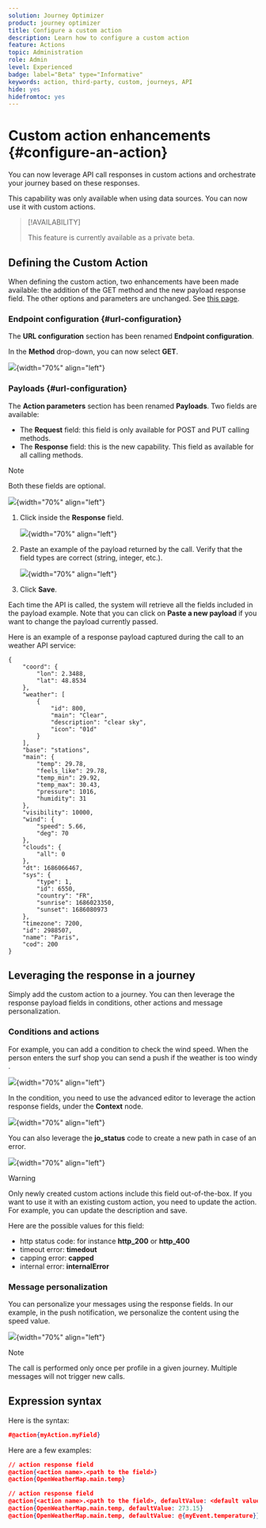 ```yaml
---
solution: Journey Optimizer
product: journey optimizer
title: Configure a custom action
description: Learn how to configure a custom action
feature: Actions
topic: Administration
role: Admin
level: Experienced
badge: label="Beta" type="Informative"
keywords: action, third-party, custom, journeys, API
hide: yes
hidefromtoc: yes
---
```

# Custom action enhancements {#configure-an-action}

You can now leverage API call responses in custom actions and orchestrate your journey based on these responses.

This capability was only available when using data sources. You can now use it with custom actions. 

> [!AVAILABILITY]
>
> This feature is currently available as a private beta.

## Defining the Custom Action

When defining the custom action, two enhancements have been made available: the addition of the GET method and the new payload response field. The other options and parameters are unchanged. See [this page](../action/about-custom-action-configuration.md).

### Endpoint configuration {#url-configuration}

The **URL configuration** section has been renamed **Endpoint configuration**.

In the **Method** drop-down, you can now select **GET**.

![](assets/action-response1.png){width="70%" align="left"}

### Payloads {#url-configuration}

The **Action parameters** section has been renamed **Payloads**. Two fields are available:

* The **Request** field: this field is only available for POST and PUT calling methods.
* The **Response** field: this is the new capability. This field as available for all calling methods.

> [!NOTE]
> 
> Both these fields are optional.

![](assets/action-response2.png){width="70%" align="left"}

1. Click inside the **Response** field. 

    ![](assets/action-response3.png){width="70%" align="left"}

1. Paste an example of the payload returned by the call. Verify that the field types are correct (string, integer, etc.). 

    ![](assets/action-response4.png){width="70%" align="left"}

1. Click **Save**.

Each time the API is called, the system will retrieve all the fields included in the payload example. Note that you can click on **Paste a new payload** if you want to change the payload currently passed.

Here is an example of a response payload captured during the call to an weather API service:

```
{
    "coord": {
        "lon": 2.3488,
        "lat": 48.8534
    },
    "weather": [
        {
            "id": 800,
            "main": "Clear",
            "description": "clear sky",
            "icon": "01d"
        }
    ],
    "base": "stations",
    "main": {
        "temp": 29.78,
        "feels_like": 29.78,
        "temp_min": 29.92,
        "temp_max": 30.43,
        "pressure": 1016,
        "humidity": 31
    },
    "visibility": 10000,
    "wind": {
        "speed": 5.66,
        "deg": 70
    },
    "clouds": {
        "all": 0
    },
    "dt": 1686066467,
    "sys": {
        "type": 1,
        "id": 6550,
        "country": "FR",
        "sunrise": 1686023350,
        "sunset": 1686080973
    },
    "timezone": 7200,
    "id": 2988507,
    "name": "Paris",
    "cod": 200
}
```

## Leveraging the response in a journey

Simply add the custom action to a journey. You can then leverage the response payload fields in conditions, other actions and message personalization.

### Conditions and actions

For example, you can add a condition to check the wind speed. When the person enters the surf shop you can send a push if the weather is too windy . 

![](assets/action-response5.png){width="70%" align="left"}

In the condition, you need to use the advanced editor to leverage the action response fields, under the **Context** node.

![](assets/action-response6.png){width="70%" align="left"}

You can also leverage the **jo_status** code to create a new path in case of an error. 

![](assets/action-response7.png){width="70%" align="left"}

> [!WARNING]
>
> Only newly created custom actions include this field out-of-the-box. If you want to use it with an existing custom action, you need to update the action. For example, you can update the description and save.

Here are the possible values for this field: 

* http status code: for instance **http_200** or **http_400**
* timeout error: **timedout**
* capping error: **capped**
* internal error: **internalError**

### Message personalization

You can personalize your messages using the response fields. In our example, in the push notification, we personalize the content using the speed value.

![](assets/action-response8.png){width="70%" align="left"}

> [!NOTE]
>
> The call is performed only once per profile in a given journey. Multiple messages will not trigger new calls. 

## Expression syntax

Here is the syntax:

```json
#@action{myAction.myField} 
```

Here are a few examples:

```json
// action response field
@action{<action name>.<path to the field>}
@action{OpenWeatherMap.main.temp}
```

```json
// action response field
@action{<action name>.<path to the field>, defaultValue: <default value expression>}
@action{OpenWeatherMap.main.temp, defaultValue: 273.15}
@action{OpenWeatherMap.main.temp, defaultValue: @{myEvent.temperature}} 
```


